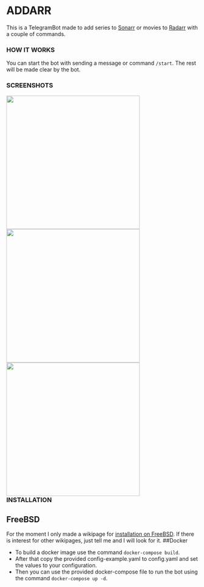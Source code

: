 # ADDARR

This is a TelegramBot made to add series to [Sonarr](https://github.com/Sonarr/Sonarr) or movies to [Radarr](https://github.com/Radarr/Radarr) with a couple of commands.

### HOW IT WORKS
You can start the bot with sending a message or command `/start`. 
The rest will be made clear by the bot.

### SCREENSHOTS
<div style="float: left">
<img src="https://i.imgur.com/gO4UGG6.png" height="350" style="padding-right: 50px">
<img src="https://i.imgur.com/6UAmcAk.png" height="350" style="padding-right: 50px">
<img src="https://i.imgur.com/1X3xUNA.png" height="350" style="padding-right: 50px">
</div>

### INSTALLATION
## FreeBSD
For the moment I only made a wikipage for [installation on FreeBSD](https://github.com/Waterboy1602/Addarr/wiki/Installation-on-FreeBSD). If there is interest for other wikipages, just tell me and I will look for it.
##Docker
* To build a docker image use the command `docker-compose build`.
* After that copy the provided config-example.yaml to config.yaml and set the values to your configuration.
* Then you can use the provided docker-compose file to run the bot using the command `docker-compose up -d`.
